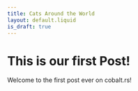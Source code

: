 ```yaml
---
title: Cats Around the World
layout: default.liquid
is_draft: true
---
```

# This is our first Post!

Welcome to the first post ever on cobalt.rs!

